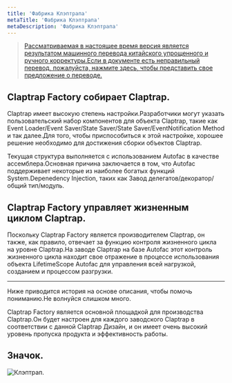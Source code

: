 ```yaml
---
title: 'Фабрика Клэптрапа'
metaTitle: 'Фабрика Клэптрапа'
metaDescription: 'Фабрика Клэптрапа'
---
```


> [Рассматриваемая в настоящее время версия является результатом машинного перевода китайского упрощенного и ручного корректуры.Если в документе есть неправильный перевод, пожалуйста, нажмите здесь, чтобы представить свое предложение о переводе.](https://crwd.in/newbeclaptrap)

## Claptrap Factory собирает Claptrap.

Claptrap имеет высокую степень настройки.Разработчики могут указать пользовательский набор компонентов для объекта Claptrap, такие как Event Loader/Event Saver/State Saver/State Saver/EventNotification Method и так далее.Для того, чтобы приспособиться к этой настройке, хорошее решение необходимо для достижения сборки объектов Claptrap.

Текущая структура выполняется с использованием Autofac в качестве ассемблера.Основная причина заключается в том, что Autofac поддерживает некоторые из наиболее богатых функций System.Depenedency Injection, таких как Завод делегатов/декоратор/общий тип/модуль.

## Claptrap Factory управляет жизненным циклом Claptrap.

Поскольку Claptrap Factory является производителем Claptrap, он также, как правило, отвечает за функцию контроля жизненного цикла на уровне Claptrap.На заводе Claptrap на базе Autofac этот контроль жизненного цикла находит свое отражение в процессе использования объекта LifetimeScope Autofac для управления всей нагрузкой, созданием и процессом разгрузки.

---

Ниже приводится история на основе описания, чтобы помочь пониманию.Не волнуйся слишком много.

Claptrap Factory является основной площадкой для производства Claptrap.Он будет настроен для каждого заводского Claptrap в соответствии с данной Claptrap Дизайн, и он имеет очень высокий уровень пропуска продукта и эффективность работы.

## Значок.

![Клэптрап.](/images/claptrap_icons/claptrap_factory.svg)
